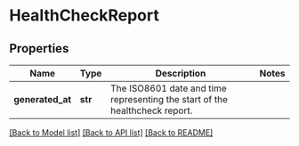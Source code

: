 # HealthCheckReport

## Properties
Name | Type | Description | Notes
------------ | ------------- | ------------- | -------------
**generated_at** | **str** | The ISO8601 date and time representing the start of the healthcheck report. | 

[[Back to Model list]](../README.md#documentation-for-models) [[Back to API list]](../README.md#documentation-for-api-endpoints) [[Back to README]](../README.md)


